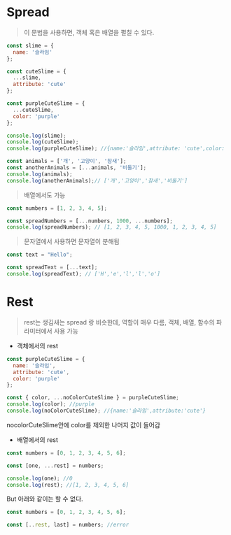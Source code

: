 # Spread

> 이 문법을 사용하면, 객체 혹은 배열을 펼칠 수 있다.

```javascript
const slime = {
  name: '슬라임'
};

const cuteSlime = {
  ...slime,
  attribute: 'cute'
};

const purpleCuteSlime = {
  ...cuteSlime,
  color: 'purple'
};

console.log(slime);
console.log(cuteSlime);
console.log(purpleCuteSlime); //{name:'슬라임',attribute: 'cute',color: 'purple'}
```

```javascript
const animals = ['개', '고양이', '참새'];
const anotherAnimals = [...animals, '비둘기'];
console.log(animals);
console.log(anotherAnimals);// ['개','고양이','참새','비둘기']
```

>배열에서도 가능
```javascript
const numbers = [1, 2, 3, 4, 5];

const spreadNumbers = [...numbers, 1000, ...numbers];
console.log(spreadNumbers); // [1, 2, 3, 4, 5, 1000, 1, 2, 3, 4, 5]
```

>문자열에서 사용하면 문자열이 분해됨
```javascript
const text = "Hello";

const spreadText = [...text];
console.log(spreadText); // ['H','e','l','l','o']
```

# Rest

>rest는 생김새는 spread 랑 비슷한데, 역할이 매우 다름, 객체, 배열, 함수의 파라미터에서 사용 가능
* 객체에서의 rest
```javascript
const purpleCuteSlime = {
  name: '슬라임',
  attribute: 'cute',
  color: 'purple'
};

const { color, ...noColorCuteSlime } = purpleCuteSlime;
console.log(color); //purple
console.log(noColorCuteSlime); //{name:'슬라임',attribute:'cute'}
```
nocolorCuteSlime안에 color를 제외한 나머지 값이 들어감

* 배열에서의 rest

```javascript
const numbers = [0, 1, 2, 3, 4, 5, 6];

const [one, ...rest] = numbers;

console.log(one); //0
console.log(rest); //[1, 2, 3, 4, 5, 6]
```

But 아래와 같이는 할 수 없다.
```javascript
const numbers = [0, 1, 2, 3, 4, 5, 6];

const [..rest, last] = numbers; //error
```